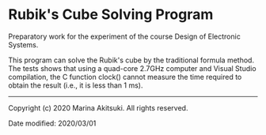 # Rubik's Cube Solving Program

Preparatory work for the experiment of the course Design of Electronic Systems.

This program can solve the Rubik's cube by the traditional formula method. The tests shows that using a quad-core 2.7GHz computer and Visual Studio compilation, the C function clock() cannot measure the time required to obtain the result (i.e., it is less than 1 ms).

-----

Copyright (c) 2020 Marina Akitsuki. All rights reserved.

Date modified: 2020/03/01
